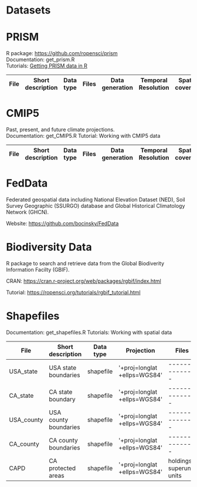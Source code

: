 # Datasets

# PRISM 
R package: https://github.com/ropensci/prism  
Documentation: get_prism.R  
Tutorials: [Getting PRISM data in R](http://rpubs.com/collnell/prism)  


| File | Short description | Data type | Files | Data generation | Temporal Resolution | Spatial coverage | Spatial resolution | Source URL | 
| -------------- | ----------------- | --------- | --------------- | ----------------- | ------------------- | ---------------- | ------------------ | ------------ |  


# CMIP5  
Past, present, and future climate projections.  
Documentation: get_CMIP5.R
Tutorial: Working with CMIP5 data

| File | Short description | Data type | Files | Data generation | Temporal Resolution | Spatial coverage | Spatial resolution | Source URL | 
| -------------- | ----------------- | --------- | --------------- | ----------------- | ------------------- | ---------------- | ------------------ | ------------ |  

# FedData
Federated geospatial data including National Elevation Dataset (NED), Soil Survey Geographic (SSURGO) database and Global Historical Climatology Network (GHCN).

Website: https://github.com/bocinsky/FedData
 
# Biodiversity Data
R package to search and retrieve data from the Global Biodiverity Information Facilty (GBIF).

CRAN: https://cran.r-project.org/web/packages/rgbif/index.html

Tutorial: https://ropensci.org/tutorials/rgbif_tutorial.html

# Shapefiles  
Documentation: get_shapefiles.R
Tutorials: Working with spatial data 

| File | Short description | Data type | Projection | Files | Data generation | Temporal Resolution | Spatial coverage | Spatial resolution | Source URL | 
| -------------- | ----------------- | --------- | --------- | --------------- | ----------------- | ------------------- | ---------------- | ------------------ | ------------ |
| USA_state | USA state boundaries | shapefile | '+proj=longlat +ellps=WGS84' | --------------- | 2016 | --------------- | USA | ------------------ | ftp://ftp2.census.gov/geo/tiger/TIGER2016/STATE/tl_2016_us_state.zip |
| CA_state | CA state boundary | shapefile | '+proj=longlat +ellps=WGS84' | --------------- | 2016 | --------------- | CA | ------------------ | ftp://ftp2.census.gov/geo/tiger/TIGER2016/STATE/tl_2016_us_state.zip |
| USA_county | USA county boundaries | shapefile | '+proj=longlat +ellps=WGS84' | --------------- | 2016 | --------------- | USA | ------------------ | ftp://ftp2.census.gov/geo/tiger/TIGER2016/STATE/tl_2016_us_state.zip |
| CA_county | CA county boundaries | shapefile | '+proj=longlat +ellps=WGS84' | --------------- | 2016 | --------------- | CA | ------------------ | ftp://ftp2.census.gov/geo/tiger/TIGER2016/STATE/tl_2016_us_county.zip | 
| CAPD | CA protected areas | shapefile | '+proj=longlat +ellps=WGS84' | holdings, superunit, units | 2016 | --------------- | CA | ------------------ | ftp://ftp2.census.gov/geo/tiger/TIGER2016/STATE/tl_2016_us_county.zip | 




